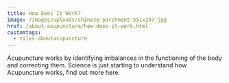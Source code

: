 ```yaml
---
title: How Does It Work?
image: /images/uploads/chinese-parchment-551x297.jpg
href: /about-acupuncture/how-does-it-work.html
customtags:
  - tiles-aboutacupuncture
---
```

Acupuncture works by identifying imbalances in the functioning of the body and correcting them. Science is just starting to understand how Acupuncture works, find out more here.